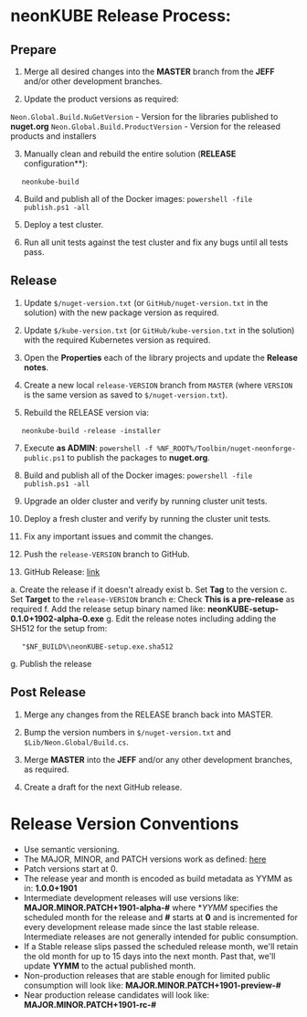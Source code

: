 # neonKUBE Release Process:

## Prepare

1. Merge all desired changes into the **MASTER** branch from the **JEFF** and/or other development branches.

2. Update the product versions as required: 

  `Neon.Global.Build.NuGetVersion` - Version for the libraries published to **nuget.org**
  `Neon.Global.Build.ProductVersion` - Version for the released products and installers

3. Manually clean and rebuild the entire solution (**RELEASE** configuration**): 

&nbsp;&nbsp;&nbsp;&nbsp;&nbsp;`neonkube-build `

4. Build and publish all of the Docker images: `powershell -file publish.ps1 -all`

5. Deploy a test cluster.

6. Run all unit tests against the test cluster and fix any bugs until all tests pass.

## Release 

1. Update `$/nuget-version.txt` (or `GitHub/nuget-version.txt` in the solution) with the 
   new package version as required.

2. Update `$/kube-version.txt` (or `GitHub/kube-version.txt` in the solution) with the 
   required Kubernetes version as required.

3. Open the **Properties** each of the library projects and update the **Release notes**.

4. Create a new local `release-VERSION` branch from `MASTER` (where `VERSION` is the same version as saved to `$/nuget-version.txt`).

5. Rebuild the RELEASE version via:

&nbsp;&nbsp;&nbsp;&nbsp;&nbsp;`neonkube-build -release -installer`

7. Execute **as ADMIN**: `powershell -f %NF_ROOT%/Toolbin/nuget-neonforge-public.ps1` to publish the packages to **nuget.org**.

8. Build and publish all of the Docker images: `powershell -file publish.ps1 -all`

9. Upgrade an older cluster and verify by running cluster unit tests.

10. Deploy a fresh cluster and verify by running the cluster unit tests.

11. Fix any important issues and commit the changes.

12. Push the `release-VERSION` branch to GitHub.

13. GitHub Release: [link](https://help.github.com/articles/creating-releases/)

  a. Create the release if it doesn't already exist
  b. Set **Tag** to the version
  c. Set **Target** to the `release-VERSION` branch
  e: Check **This is a pre-release** as required
  f. Add the release setup binary named like: **neonKUBE-setup-0.1.0+1902-alpha-0.exe**
  g. Edit the release notes including adding the SH512 for the setup from:

&nbsp;&nbsp;&nbsp;&nbsp;&nbsp;`"$NF_BUILD%\neonKUBE-setup.exe.sha512`

  g. Publish the release

## Post Release

1. Merge any changes from the RELEASE branch back into MASTER.

2. Bump the version numbers in `$/nuget-version.txt` and `$Lib/Neon.Global/Build.cs`.

3. Merge **MASTER** into the **JEFF** and/or any other development branches, as required.

4. Create a draft for the next GitHub release.

 # Release Version Conventions

* Use semantic versioning.
* The MAJOR, MINOR, and PATCH versions work as defined: [here](https://semver.org/)
* Patch versions start at 0.
* The release year and month is encoded as build metadata as YYMM as in: **1.0.0+1901**
* Intermediate development releases will use versions like: **MAJOR.MINOR.PATCH+1901-alpha-#** where **YYMM* specifies the scheduled month for the release and **#** starts at **0** and is incremented for every development release made since the last stable release.  Intermediate releases are not generally intended for public consumption.
* If a Stable release slips passed the scheduled release month, we'll retain the old month for up to 15 days into the next month.  Past that, we'll update **YYMM** to the actual published month.
* Non-production releases that are stable enough for limited public consumption will look like: **MAJOR.MINOR.PATCH+1901-preview-#**
* Near production release candidates will look like: **MAJOR.MINOR.PATCH+1901-rc-#**
